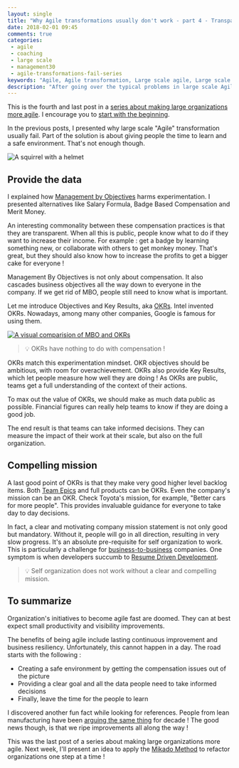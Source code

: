 ```yaml
---
layout: single
title: "Why Agile transformations usually don't work - part 4 - Transparency"
date: 2018-02-01 09:45
comments: true
categories: 
 - agile
 - coaching
 - large scale
 - management30
 - agile-transformations-fail-series
keywords: "Agile, Agile transformation, Large scale agile, Large scale agile transformation, Learning, Management 3.0, Transparent compensation"
description: "After going over the typical problems in large scale Agile transformations, I add transparency of vision and information to the pre-requisite"
---
```

This is the fourth and last post in a [series about making large organizations more agile]({{site.baseurl}}/categories/#agile-transformations-fail-series). I encourage you to [start with the beginning](/why-agile-transformations-usually-dont-work-part-1-the-situation/).

In the previous posts, I presented why large scale "Agile" transformation usually fail. Part of the solution is about giving people the time to learn and a safe environment. That's not enough though.

![A squirrel with a helmet]({{site.url}}{{site.baseurl}}/imgs/2018-01-11-why-agile-transformations-usually-dont-work-part-4-transparency/squirrel-with-helmet.jpg)

## Provide the data

I explained how [Management by Objectives](https://en.wikipedia.org/wiki/Management_by_objectives) harms experimentation. I presented alternatives like Salary Formula, Badge Based Compensation and Merit Money.

An interesting commonality between these compensation practices is that they are transparent. When all this is public, people know what to do if they want to increase their income. For example : get a badge by learning something new, or collaborate with others to get monkey money. That's great, but they should also know how to increase the profits to get a bigger cake for everyone !

Management By Objectives is not only about compensation. It also cascades business objectives all the way down to everyone in the company. If we get rid of MBO, people still need to know what is important.

Let me introduce Objectives and Key Results, aka [OKRs](https://en.wikipedia.org/wiki/OKR). Intel invented OKRs. Nowadays, among many other companies, Google is famous for using them.

[![A visual comparision of MBO and OKRs]({{site.url}}{{site.baseurl}}/imgs/2018-01-11-why-agile-transformations-usually-dont-work-part-4-transparency/MBO_OKR.jpg)](http://upraise.io/blog/difference-mbo-okr/)

> 💡 OKRs have nothing to do with compensation !

OKRs match this experimentation mindset. OKR objectives should be ambitious, with room for overachievement. OKRs also provide Key Results, which let people measure how well they are doing ! As OKRs are public, teams get a full understanding of the context of their actions.

To max out the value of OKRs, we should make as much data public as possible. Financial figures can really help teams to know if they are doing a good job.

The end result is that teams can take informed decisions. They can measure the impact of their work at their scale, but also on the full organization.

## Compelling mission

A last good point of OKRs is that they make very good higher level backlog items. Both [Team Epics](https://www.scrumalliance.org/community/articles/2014/march/stories-versus-themes-versus-epics) and full products can be OKRs. Even the company's mission can be an OKR. Check Toyota's mission, for example, "Better cars for more people". This provides invaluable guidance for everyone to take day to day decisions.

In fact, a clear and motivating company mission statement is not only good but mandatory. Without it, people will go in all direction, resulting in very slow progress. It's an absolute pre-requisite for self organization to work. This is particularly a challenge for [business-to-business](https://en.wikipedia.org/wiki/Business-to-business) companies. One symptom is when developers succumb to [Resume Driven Development](https://dev.to/tra/expert-resum-driven-development).

> 💡 Self organization does not work without a clear and compelling mission.

## To summarize

Organization's initiatives to become agile fast are doomed. They can at best expect small productivity and visibility improvements.

The benefits of being agile include lasting continuous improvement and business resiliency. Unfortunately, this cannot happen in a day. The road starts with the following :

*   Creating a safe environment by getting the compensation issues out of the picture
*   Providing a clear goal and all the data people need to take informed decisions
*   Finally, leave the time for the people to learn

I discovered another fun fact while looking for references. People from lean manufacturing have been [arguing the same thing](http://blog.maskell.com/?p=2306) for decade ! The good news though, is that we ripe improvements all along the way !

This was the last post of a series about making large organizations more agile. Next week, I'll present an idea to apply the [Mikado Method](https://mikadomethod.wordpress.com/) to refactor organizations one step at a time !
